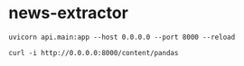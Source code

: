 # news-extractor

```
uvicorn api.main:app --host 0.0.0.0 --port 8000 --reload
```

```
curl -i http://0.0.0.0:8000/content/pandas
```